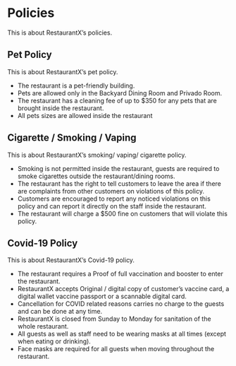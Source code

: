 # Policies

This is about RestaurantX’s policies.

## Pet Policy

This is about RestaurantX’s pet policy.

- The restaurant is a pet-friendly building.
- Pets are allowed only in the Backyard Dining Room and Privado Room.
- The restaurant has a cleaning fee of up to $350 for any pets that are brought inside the restaurant.
- All pets sizes are allowed inside the restaurant

## Cigarette / Smoking / Vaping

This is about RestaurantX’s smoking/ vaping/ cigarette policy.

- Smoking is not permitted inside the restaurant, guests are required to smoke cigarettes outside the restaurant/dining rooms.
- The restaurant has the right to tell customers to leave the area if there are complaints from other customers on violations of this policy.
- Customers are encouraged to report any noticed violations on this policy and can report it directly on the staff inside the restaurant.
- The restaurant will charge a $500 fine on customers that will violate this policy.

## Covid-19 Policy

This is about RestaurantX’s Covid-19 policy.

- The restaurant requires a Proof of full vaccination and booster to enter the restaurant.
- RestaurantX accepts Original / digital copy of customer’s vaccine card, a digital wallet vaccine passport or a scannable digital card.
- Cancellation for COVID related reasons carries no charge to the guests and can be done at any time.
- RestaurantX is closed from Sunday to Monday for sanitation of the whole restaurant.
- All guests as well as staff need to be wearing masks at all times (except when eating or drinking).
- Face masks are required for all guests when moving throughout the restaurant.